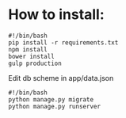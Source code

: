 # How to install:

```
#!/bin/bash
pip install -r requirements.txt
npm install
bower install
gulp production
```

Edit db scheme in app/data.json

```
#!/bin/bash
python manage.py migrate
python manage.py runserver
```